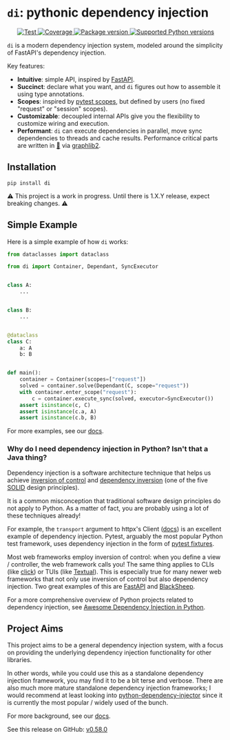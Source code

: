 # `di`: pythonic dependency injection

<p align="center">
<a href="https://github.com/adriangb/di/actions?query=workflow%3ACI%2FCD+event%3Apush+branch%3Amain" target="_blank">
    <img src="https://github.com/adriangb/di/actions/workflows/workflow.yaml/badge.svg?event=push&branch=main" alt="Test">
</a>
<a href="https://codecov.io/gh/adriangb/di" target="_blank">
    <img src="https://img.shields.io/codecov/c/github/adriangb/di?color=%2334D058" alt="Coverage">
</a>
<a href="https://pypi.org/project/di" target="_blank">
    <img src="https://img.shields.io/pypi/v/di?color=%2334D058&label=pypi%20package" alt="Package version">
</a>
<a href="https://pypi.org/project/di" target="_blank">
    <img src="https://img.shields.io/pypi/pyversions/di.svg?color=%2334D058" alt="Supported Python versions">
</a>
</p>

`di` is a modern dependency injection system, modeled around the simplicity of FastAPI's dependency injection.

Key features:

- **Intuitive**: simple API, inspired by [FastAPI].
- **Succinct**: declare what you want, and `di` figures out how to assemble it using type annotations.
- **Scopes**: inspired by [pytest scopes], but defined by users (no fixed "request" or "session" scopes).
- **Customizable**: decoupled internal APIs give you the flexibility to customize wiring and execution.
- **Performant**: `di` can execute dependencies in parallel, move sync dependencies to threads and cache results. Performance critical parts are written in [🦀] via [graphlib2].

## Installation

```shell
pip install di
```

⚠️ This project is a work in progress. Until there is 1.X.Y release, expect breaking changes. ⚠️

## Simple Example

Here is a simple example of how `di` works:

```python
from dataclasses import dataclass

from di import Container, Dependant, SyncExecutor


class A:
    ...


class B:
    ...


@dataclass
class C:
    a: A
    b: B


def main():
    container = Container(scopes=["request"])
    solved = container.solve(Dependant(C, scope="request"))
    with container.enter_scope("request"):
        c = container.execute_sync(solved, executor=SyncExecutor())
    assert isinstance(c, C)
    assert isinstance(c.a, A)
    assert isinstance(c.b, B)
```

For more examples, see our [docs].

### Why do I need dependency injection in Python? Isn't that a Java thing?

Dependency injection is a software architecture technique that helps us achieve [inversion of control] and [dependency inversion] (one of the five [SOLID] design principles).

It is a common misconception that traditional software design principles do not apply to Python.
As a matter of fact, you are probably using a lot of these techniques already!

For example, the `transport` argument to httpx's Client ([docs](https://www.python-httpx.org/advanced/#custom-transports)) is an excellent example of dependency injection. Pytest, arguably the most popular Python test framework, uses dependency injection in the form of [pytest fixtures].

Most web frameworks employ inversion of control: when you define a view / controller, the web framework calls you! The same thing applies to CLIs (like [click]) or TUIs (like [Textual]). This is especially true for many newer web frameworks that not only use inversion of control but also dependency injection. Two great examples of this are [FastAPI] and [BlackSheep].

For a more comprehensive overview of Python projects related to dependency injection, see [Awesome Dependency Injection in Python].

## Project Aims

This project aims to be a general dependency injection system, with a focus on providing the underlying dependency injection functionality for other libraries.

In other words, while you could use this as a standalone dependency injection framework, you may find it to be a bit terse and verbose. There are also much more mature standalone dependency injection frameworks; I would recommend at least looking into [python-dependency-injector] since it is currently the most popular / widely used of the bunch.

For more background, see our [docs].

[🦀]: https://www.rust-lang.org
[graphlib2]: https://github.com/adriangb/graphlib2
[docs]: https://www.adriangb.com/di/
[binds]: binds.md
[dependency inversion]: https://en.wikipedia.org/wiki/Dependency_inversion_principle
[SOLID]: https://en.wikipedia.org/wiki/SOLID
[inversion of control]: https://en.wikipedia.org/wiki/Inversion_of_control
[click]: https://click.palletsprojects.com/en/8.0.x/
[Textual]: https://github.com/willmcgugan/textual
[FastAPI]: https://fastapi.tiangolo.com/tutorial/dependencies/
[BlackSheep]: https://www.neoteroi.dev/blacksheep/dependency-injection/
[Awesome Dependency Injection in Python]: https://github.com/sfermigier/awesome-dependency-injection-in-python
[python-dependency-injector]: https://github.com/ets-labs/python-dependency-injector
[pytest scopes]: https://docs.pytest.org/en/6.2.x/fixture.html#scope-sharing-fixtures-across-classes-modules-packages-or-session
[pytest fixtures]: https://docs.pytest.org/en/6.2.x/fixture.html

See this release on GitHub: [v0.58.0](https://github.com/adriangb/di/releases/tag/0.58.0)
